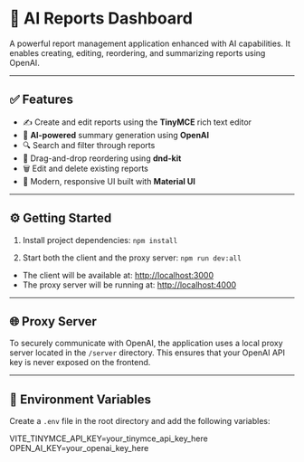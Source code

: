 # 🧠 AI Reports Dashboard

A powerful report management application enhanced with AI capabilities. It enables creating, editing, reordering, and summarizing reports using OpenAI.

---

## ✅ Features

- ✍️ Create and edit reports using the **TinyMCE** rich text editor  
- 🧠 **AI-powered** summary generation using **OpenAI**  
- 🔍 Search and filter through reports  
- 🔀 Drag-and-drop reordering using **dnd-kit**  
- 🗑️ Edit and delete existing reports  
- 🎨 Modern, responsive UI built with **Material UI**

---

## ⚙️ Getting Started

1. Install project dependencies:
   `npm install`

2. Start both the client and the proxy server:
   `npm run dev:all`

- The client will be available at: [http://localhost:3000](http://localhost:3000)  
- The proxy server will be running at: [http://localhost:4000](http://localhost:4000)

---

## 🌐 Proxy Server

To securely communicate with OpenAI, the application uses a local proxy server located in the `/server` directory. This ensures that your OpenAI API key is never exposed on the frontend.

---

## 🔐 Environment Variables

Create a `.env` file in the root directory and add the following variables:

VITE_TINYMCE_API_KEY=your_tinymce_api_key_here
OPEN_AI_KEY=your_openai_key_here
